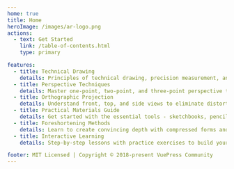 ```yaml
---
home: true
title: Home
heroImage: /images/ar-logo.png
actions:
  - text: Get Started
    link: /table-of-contents.html
    type: primary

features:
  - title: Technical Drawing
    details: Principles of technical drawing, precision measurement, and scale representation for accurate visual communication.
  - title: Perspective Techniques
    details: Master one-point, two-point, and three-point perspective to create convincing depth and spatial relationships.
  - title: Orthographic Projection
    details: Understand front, top, and side views to eliminate distortion and provide exact dimensions for construction.
  - title: Practical Materials Guide
    details: Get started with the essential tools - sketchbooks, pencils, erasers, and rulers for technical drawing.
  - title: Foreshortening Methods
    details: Learn to create convincing depth with compressed forms and accurate proportional representation.
  - title: Interactive Learning
    details: Step-by-step lessons with practice exercises to build your technical drawing skills progressively.

footer: MIT Licensed | Copyright © 2018-present VuePress Community
---
```


